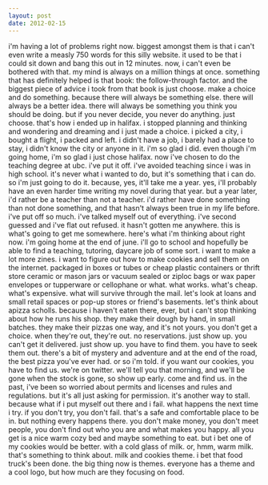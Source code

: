 ```yaml
---
layout: post
date: 2012-02-15
---
```


i'm having a lot of problems right now. biggest amongst them is that i can't even write a measly 750 words for this silly website. it used to be that i could sit down and bang this out in 12 minutes. now, i can't even be bothered with that. my mind is always on a million things at once. something that has definitely helped is that book: the follow-through factor. and the biggest piece of advice i took from that book is just choose. make a choice and do something. because there will always be something else. there will always be a better idea. there will always be something you think you should be doing. but if you never decide, you never do anything. just choose. that's how i ended up in halifax. i stopped planning and thinking and wondering and dreaming and i just made a choice. i picked a city, i bought a flight, i packed and left. i didn't have a job, i barely had a place to stay, i didn't know the city or anyone in it. i'm so glad i did. even though i'm going home, i'm so glad i just chose halifax. now i've chosen to do the teaching degree at ubc. i've put it off. i've avoided teaching since i was in high school. it's never what i wanted to do, but it's something that i can do. so i'm just going to do it. because, yes, it'll take me a year. yes, i'll probably have an even harder time writing my novel during that year. but a year later, i'd rather be a teacher than not a teacher. i'd rather have done something than not done something, and that hasn't always been true in my life before. i've put off so much. i've talked myself out of everything. i've second guessed and i've flat out refused. it hasn't gotten me anywhere. this is what's going to get me somewhere. here's what i'm thinking about right now. i'm going home at the end of june. i'll go to school and hopefully be able to find a teaching, tutoring, daycare job of some sort. i want to make a lot more zines. i want to figure out how to make cookies and sell them on the internet. packaged in boxes or tubes or cheap plastic containers or thrift store ceramic or mason jars or vacuum sealed or ziploc bags or wax paper envelopes or tupperware or cellophane or what. what works. what's cheap. what's expensive. what will survive through the mail. let's look at loans and small retail spaces or pop-up stores or friend's basements. let's think about apizza scholls. because i haven't eaten there, ever, but i can't stop thinking about how he runs his shop. they make their dough by hand, in small batches. they make their pizzas one way, and it's not yours. you don't get a choice. when they're out, they're out. no reservations. just show up. you can't get it delivered. just show up. you have to find them. you have to seek them out. there's a bit of mystery and adventure and at the end of the road, the best pizza you've ever had. or so i'm told. if you want our cookies, you have to find us. we're on twitter. we'll tell you that morning, and we'll be gone when the stock is gone, so show up early. come and find us. in the past, i've been so worried about permits and licenses and rules and regulations. but it's all just asking for permission. it's another way to stall. because what if i put myself out there and i fail. what happens the next time i try. if you don't try, you don't fail. that's a safe and comfortable place to be in. but nothing every happens there. you don't make money, you don't meet people, you don't find out who you are and what makes you happy. all you get is a nice warm cozy bed and maybe something to eat. but i bet one of my cookies would be better. with a cold glass of milk. or, hmm, warm milk. that's something to think about. milk and cookies theme. i bet that food truck's been done. the big thing now is themes. everyone has a theme and a cool logo, but how much are they focusing on food.
